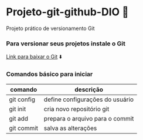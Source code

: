 # Projeto-git-github-DIO :page_with_curl:
Projeto prático de versionamento Git
<br/>
### Para versionar seus projetos instale o Git <br/>
[Link para baixar o Git](https://git-scm.com/downloads) :arrow_down:
<br>
### Comandos básico para iniciar
| comando | descrição 
| ---------- | --------------------------------
| git config | define configurações do usuário
| git init | cria novo repositório git
| git add | prepara o arquivo para o commit
| git commit | salva as alterações 